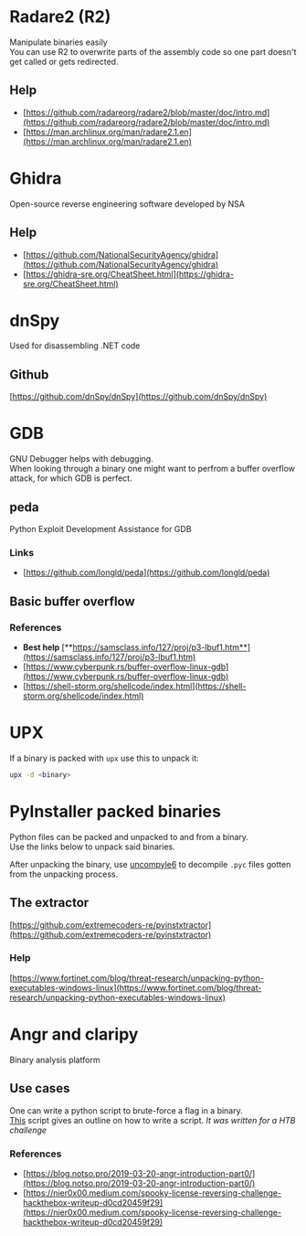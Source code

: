 # Radare2 (R2)
Manipulate binaries easily    
You can use R2 to overwrite parts of the assembly code so one part doesn't get called or gets redirected.

## Help
- [https://github.com/radareorg/radare2/blob/master/doc/intro.md](https://github.com/radareorg/radare2/blob/master/doc/intro.md)
- [https://man.archlinux.org/man/radare2.1.en](https://man.archlinux.org/man/radare2.1.en)


# Ghidra
Open-source reverse engineering software developed by NSA

## Help
- [https://github.com/NationalSecurityAgency/ghidra](https://github.com/NationalSecurityAgency/ghidra)
- [https://ghidra-sre.org/CheatSheet.html](https://ghidra-sre.org/CheatSheet.html)



# dnSpy
Used for disassembling .NET code

## Github
[https://github.com/dnSpy/dnSpy](https://github.com/dnSpy/dnSpy)



# GDB
GNU Debugger helps with debugging.    
When looking through a binary one might want to perfrom a buffer overflow attack, for which GDB is perfect.

## peda
Python Exploit Development Assistance for GDB

### Links
- [https://github.com/longld/peda](https://github.com/longld/peda)

## Basic buffer overflow
### References
- **Best help**    [**https://samsclass.info/127/proj/p3-lbuf1.htm**](https://samsclass.info/127/proj/p3-lbuf1.htm)
- [https://www.cyberpunk.rs/buffer-overflow-linux-gdb](https://www.cyberpunk.rs/buffer-overflow-linux-gdb)
- [https://shell-storm.org/shellcode/index.html](https://shell-storm.org/shellcode/index.html)


# UPX
If a binary is packed with `upx` use this to unpack it:
```bash
upx -d <binary>
```


# PyInstaller packed binaries
Python files can be packed and unpacked to and from a binary.    
Use the links below to unpack said binaries.    

After unpacking the binary, use [uncompyle6](https://pypi.org/project/uncompyle6/) to decompile `.pyc` files gotten from the unpacking process.

## The extractor
[https://github.com/extremecoders-re/pyinstxtractor](https://github.com/extremecoders-re/pyinstxtractor)

### Help
[https://www.fortinet.com/blog/threat-research/unpacking-python-executables-windows-linux](https://www.fortinet.com/blog/threat-research/unpacking-python-executables-windows-linux)


# Angr and claripy
Binary analysis platform

## Use cases
One can write a python script to brute-force a flag in a binary.      
[This](https://gist.github.com/IVBecy/cadc99ba82632b5cc6bda3a882c70c50) script gives an outline on how to write a script.
*It was written for a HTB challenge*

### References
- [https://blog.notso.pro/2019-03-20-angr-introduction-part0/](https://blog.notso.pro/2019-03-20-angr-introduction-part0/)
- [https://nier0x00.medium.com/spooky-license-reversing-challenge-hackthebox-writeup-d0cd20459f29](https://nier0x00.medium.com/spooky-license-reversing-challenge-hackthebox-writeup-d0cd20459f29)